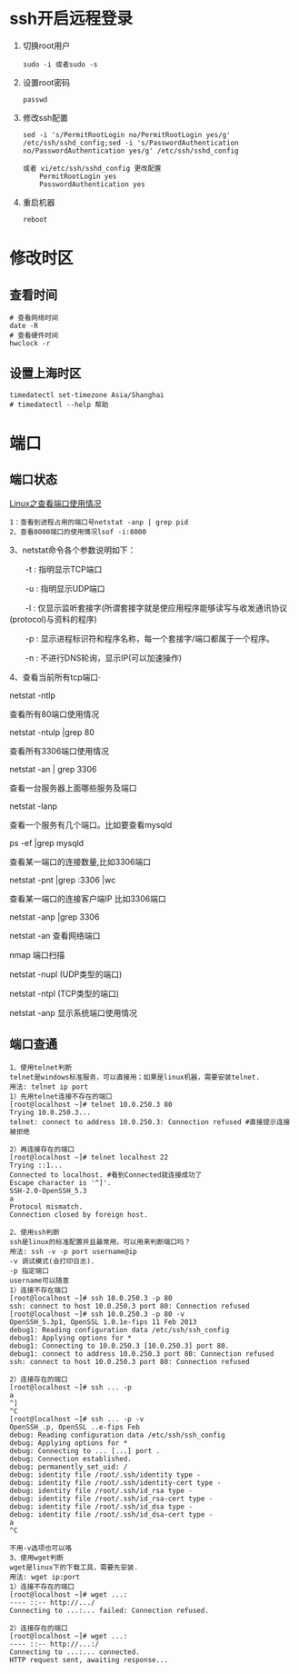 

# ssh开启远程登录

1. 切换root用户

    ```
    sudo -i 或者sudo -s
    ```

    

2. 设置root密码

    ```
    passwd
    ```

    

3. 修改ssh配置

    ```
    sed -i 's/PermitRootLogin no/PermitRootLogin yes/g' /etc/ssh/sshd_config;sed -i 's/PasswordAuthentication no/PasswordAuthentication yes/g' /etc/ssh/sshd_config
    ```

    ```
    或者 vi/etc/ssh/sshd_config 更改配置
    	PermitRootLogin yes
    	PasswordAuthentication yes
    ```

    

4. 重启机器

    ```
    reboot
    ```



# 修改时区

## 查看时间



```
# 查看网络时间
date -R
# 查看硬件时间
hwclock -r
```



## 设置上海时区

```
timedatectl set-timezone Asia/Shanghai
# timedatectl --help 帮助
```



# 端口

## 端口状态

[Linux之查看端口使用情况](https://www.cnblogs.com/heishuichenzhou/p/10812999.html)

```
1：查看到进程占用的端口号netstat -anp | grep pid 
2、查看8000端口的使用情况lsof -i:8000
```

3、netstat命令各个参数说明如下：

　　-t : 指明显示TCP端口

　　-u : 指明显示UDP端口

　　-l : 仅显示监听套接字(所谓套接字就是使应用程序能够读写与收发通讯协议(protocol)与资料的程序)

　　-p : 显示进程标识符和程序名称，每一个套接字/端口都属于一个程序。

　　-n : 不进行DNS轮询，显示IP(可以加速操作)

4、查看当前所有tcp端口·

netstat -ntlp 

查看所有80端口使用情况

netstat -ntulp |grep 80 

查看所有3306端口使用情况

netstat -an | grep 3306  

查看一台服务器上面哪些服务及端口

netstat -lanp

查看一个服务有几个端口。比如要查看mysqld

ps -ef |grep mysqld

查看某一端口的连接数量,比如3306端口

netstat -pnt |grep :3306 |wc

查看某一端口的连接客户端IP 比如3306端口

netstat -anp |grep 3306

netstat -an 查看网络端口

nmap 端口扫描

netstat -nupl (UDP类型的端口)

netstat -ntpl (TCP类型的端口)

netstat -anp 显示系统端口使用情况



## 端口查通

```
1、使用telnet判断
telnet是windows标准服务，可以直接用；如果是linux机器，需要安装telnet.
用法: telnet ip port
1）先用telnet连接不存在的端口
[root@localhost ~]# telnet 10.0.250.3 80
Trying 10.0.250.3...
telnet: connect to address 10.0.250.3: Connection refused #直接提示连接被拒绝

2）再连接存在的端口
[root@localhost ~]# telnet localhost 22
Trying ::1...
Connected to localhost. #看到Connected就连接成功了
Escape character is '^]'.
SSH-2.0-OpenSSH_5.3
a
Protocol mismatch.
Connection closed by foreign host.

2、使用ssh判断
ssh是linux的标准配置并且最常用，可以用来判断端口吗？
用法: ssh -v -p port username@ip
-v 调试模式(会打印日志).
-p 指定端口
username可以随意
1）连接不存在端口
[root@localhost ~]# ssh 10.0.250.3 -p 80
ssh: connect to host 10.0.250.3 port 80: Connection refused
[root@localhost ~]# ssh 10.0.250.3 -p 80 -v
OpenSSH_5.3p1, OpenSSL 1.0.1e-fips 11 Feb 2013
debug1: Reading configuration data /etc/ssh/ssh_config
debug1: Applying options for *
debug1: Connecting to 10.0.250.3 [10.0.250.3] port 80.
debug1: connect to address 10.0.250.3 port 80: Connection refused
ssh: connect to host 10.0.250.3 port 80: Connection refused

2）连接存在的端口
[root@localhost ~]# ssh ... -p 
a
^]
^C
[root@localhost ~]# ssh ... -p -v
OpenSSH_.p, OpenSSL ..e-fips Feb 
debug: Reading configuration data /etc/ssh/ssh_config
debug: Applying options for *
debug: Connecting to ... [...] port .
debug: Connection established.
debug: permanently_set_uid: /
debug: identity file /root/.ssh/identity type -
debug: identity file /root/.ssh/identity-cert type -
debug: identity file /root/.ssh/id_rsa type -
debug: identity file /root/.ssh/id_rsa-cert type -
debug: identity file /root/.ssh/id_dsa type -
debug: identity file /root/.ssh/id_dsa-cert type -
a
^C

不用-v选项也可以咯
3、使用wget判断
wget是linux下的下载工具，需要先安装.
用法: wget ip:port
1）连接不存在的端口
[root@localhost ~]# wget ...:
---- ::-- http://.../
Connecting to ...:... failed: Connection refused.

2）连接存在的端口
[root@localhost ~]# wget ...:
---- ::-- http://...:/
Connecting to ...:... connected.
HTTP request sent, awaiting response...
```

